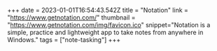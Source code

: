 +++
date = 2023-01-01T16:54:43.542Z
title = "Notation"
link = "https://www.getnotation.com/"
thumbnail = "https://www.getnotation.com/img/favicon.ico"
snippet="Notation is a simple, practice and lightweight app to take notes from anywhere in Windows."
tags = ["note-tasking"]
+++
